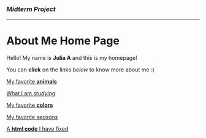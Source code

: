 ### *Midterm Project*
---
# **About Me** Home Page

Hello! My name is **Julia A** and this is my homepage!

You can **click** on the links *below* to know more about me :)

[My favorite **animals**](FavAnimals.md)

[What I am *studying*](major.md) 

[My favorite **colors**](FavColor.md) 

[My favorite *seasons*](FavorteSeasons.md) 

[A **html code** I have fixed](LastPage.md)
